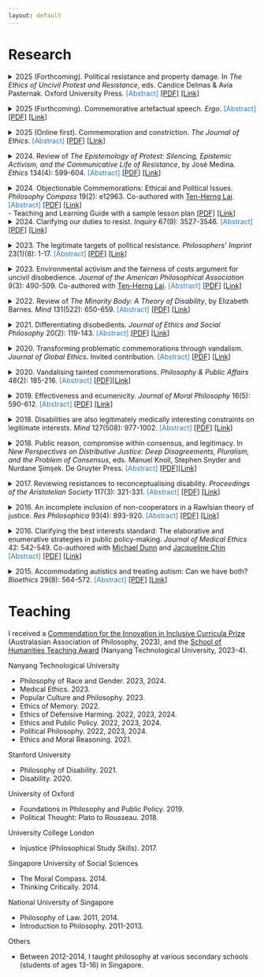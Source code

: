 ```yaml
---
layout: default
---
```


<h1>Research</h1>

<details>
<summary>2025 (Forthcoming). Political resistance and property damage. In <em>The Ethics of Uncivil Protest and Resistance</em>, eds. Candice Delmas & Avia Pasternak. Oxford University Press.
<font color="#267CB9">[Abstract]</font>
<a href="https://" target="_blank" rel="noopener noreferrer">[PDF]</a>
<a href="https://" target="_blank" rel="noopener noreferrer">[Link]</a>
</summary>
<p>While property damage during protest is common, it is often regarded as impermissible. The “defensive” view of political resistance – which conceptualizes acts of resistance as acts of defense, centering on the potential of such acts to eliminate or mitigate unjust harms – appears to offer us resources to justify (at least some) property damage during protest. In this essay, I bring this view to bear on property damage during protest. First, I show how the view directs our attention to the burdens imposed by specific acts of property damage, rather than by types of such damage. Second, I show how the proportionality principle – a key element of the view – can impose severe constraints on property damage during protest.</p>
</details><p></p>

<details>
<summary>2025 (Forthcoming). Commemorative artefactual speech. <em>Ergo</em>.
<font color="#267CB9">[Abstract]</font>
<a href="https://www.dropbox.com/scl/fi/4fvp0xmblcdlu1s6jjboq/Lim-forthcoming-Ergo.pdf?rlkey=5d043jlfx2u1pufj6azd5mnz6&st=1ezxbifz&dl=0" target="_blank" rel="noopener noreferrer">[PDF]</a>
<a href="https://" target="_blank" rel="noopener noreferrer">[Link]</a>
</summary>
<p>Commemorative artefacts purportedly speak – they communicate messages to their audience, even if no words are uttered. Sometimes, such artefacts purportedly communicate demeaning or pejorative messages about some members of society. The characteristics of such speech are, however, under-examined. I present an account of the paradigmatic characteristics of the speech of commemorative artefacts (or, “commemorative artefactual speech”), as a distinct form of political speech. According to my account, commemorative artefactual speech paradigmatically involves the use of an artefact by an authorised member of a group to declare the importance of remembering a subject, in virtue of some feature of the subject. Then, I outline a variety of ways that commemorative artefactual speech can go awry. Such speech can be unauthorised, involve unfair exclusion or incorrect identification, be aesthetically inadequate, invoke clandestine explanations, and be directed at inappropriate subjects. I conclude with a discussion of the implications of my account for resisting problematic commemorative artefactual speech.</p>
</details><p></p>

<details>
<summary>2025 (Online first). Commemoration and constriction. <em>The Journal of Ethics</em>.
<font color="#267CB9">[Abstract]</font>
<a href="https://www.dropbox.com/scl/fi/b23xvxer3hg3mesk65d1h/Lim-2025-JOE.pdf?rlkey=i7wg9p9wu3gprywbd3qm1y40h&st=98e7h8jq&dl=0" target="_blank" rel="noopener noreferrer">[PDF]</a>
<a href="https://link.springer.com/article/10.1007/s10892-024-09503-7" target="_blank" rel="noopener noreferrer">[Link]</a>
</summary>
<p>In analysing the problems with commemorative artefacts, philosophers have tended to focus on objectionable monuments that honour inappropriate subjects. The problems with such monuments, however, do not exhaust problems with a society’s public commemorative landscape – the totality of public commemorative artefacts in general, and the institutions involved in their creation and maintenance. I argue that a public commemorative landscape can implicate authoritative ideas, including stereotypes about people in virtue of their group membership. This contributes to what I term hermeneutical constriction – a situation in which people are given reason to rely on an authoritative subset of the totality of hermeneutical resources that they actually have access to. Critiquing and resisting these problems with a public commemorative landscape that contributes to hermeneutical constriction is fraught with difficulties. Attempts to do so render activists vulnerable to a range of serious criticisms.</p>
</details><p></p>

<details>
<summary>2024. Review of <em>The Epistemology of Protest: Silencing, Epistemic Activism, and the Communicative Life of Resistance</em>, by José Medina. <em>Ethics</em> 134(4): 599-604.
<font color="#267CB9">[Abstract]</font>
<a href="https://www.dropbox.com/scl/fi/alha64w797ddci0e94ffd/Lim-2024-Ethics-rev.pdf?rlkey=10co6i2gxso1pysioi25nuxu7&dl=0" target="_blank" rel="noopener noreferrer">[PDF]</a>
<a href="https://www.journals.uchicago.edu/doi/10.1086/729715" target="_blank" rel="noopener noreferrer">[Link]</a>
</summary>
<p>I review José Medina's book.</p>
</details><p></p>

<details>
<summary>2024. Objectionable Commemorations: Ethical and Political Issues. <em>Philosophy Compass</em> 19(2): e12963. Co-authored with <a href="https://sites.google.com/view/tenhernglai" target="_blank" rel="noopener">Ten-Herng Lai</a>.
<font color="#267CB9">[Abstract]</font>
<a href="https://www.dropbox.com/scl/fi/41avpoz7y7h1nivvty4ow/Lim-Lai-2024-PC.pdf?rlkey=qihyc1tlk8wnm5rfgelo9bjub&dl=0" target="_blank" rel="noopener noreferrer">[PDF]</a>
<a href="https://compass.onlinelibrary.wiley.com/doi/10.1111/phc3.12963" target="_blank" rel="noopener noreferrer">[Link]</a><br>
</summary>
<p>The term, "objectionable commemorations”, refers to a broad category of public artefacts – such as, and especially, memorials, monuments and statues – that are regarded as morally problematic in virtue of what or whom they honour. In this regard, they are a special class of public artefacts that are subject to public contestation. In this paper, we survey the general ethical and political issues on this topic. First, we categorise the arguments on offer in the literature, concerning the objectionable nature of such commemorations. Second, we review common political responses to objectionable commemorations. Finally, we identify fruitful areas for further philosophical inquiry on this topic.</p>
</details>
- Teaching and Learning Guide with a sample lesson plan
<a href="https://www.dropbox.com/scl/fi/xrp8hey8728442qv5z4ir/Lim-Lai-2024-PC-TLG.pdf?rlkey=aa82hbmvh4zp82349l18dsq8x&dl=0" target="_blank" rel="noopener noreferrer">[PDF]</a>
<a href="https://compass.onlinelibrary.wiley.com/doi/10.1111/phc3.12970" target="_blank" rel="noopener noreferrer">[Link]</a>


<details>
<summary>2024. Clarifying our duties to resist. <em>Inquiry</em> 67(9): 3527-3546.
<font color="#267CB9">[Abstract]</font>
<a href="https://www.dropbox.com/scl/fi/jwi7xenlvhd9xrkj962sv/Lim-2022-INQ.pdf?rlkey=xriv3m8g6jn1ujz1oono5ok2a&#038;dl=0" target="_blank" rel="noopener noreferrer">[PDF]</a>
<a href="https://www.tandfonline.com/eprint/T3NESJSIQAKKJXSXQEVS/full?target=10.1080%2F0020174X.2022.2053739&amp;" target="_blank" rel="noopener noreferrer">[Link]</a>
</summary>
<p>According to a prominent argument, citizens in unjust societies have a duty to resist injustice. The moral and political principles that ground the duty to obey the law in just or nearly just conditions, also ground the duty to resist in unjust conditions. This argument is often applied to a variety of unjust conditions. In this essay, I critically examine this argument, focusing on conditions involving institutionally entrenched and socially normalised injustice. In such conditions, the issue of citizens’ duties to resist is complicated. I conclude by considering how my discussions may clarify a contemporary problem about engaging in resistance to aid potential migrants who have been turned away by states in accordance with widely accepted rules.</p>
</details><p></p>

<details>
<summary>2023. The legitimate targets of political resistance. <em>Philosophers&#8217; Imprint</em> 23(1)(8): 1-17.
<font color="#267CB9">[Abstract]</font>
<a href="https://www.dropbox.com/scl/fi/l8fwi4af8tn0oh68uj2th/Lim-2023-Imprint.pdf?rlkey=nvqt49g2ptp8fn211uuujl67h&#038;dl=0" target="_blank" rel="noopener noreferrer">[PDF]</a>
<a href="https://journals.publishing.umich.edu/phimp/article/id/717/" target="_blank" rel="noopener noreferrer">[Link]</a>
</summary>
<p>Within public discourse, activists are often criticised for directing their acts of political resistance against this or that specific target. Underlying these criticisms appears to be a strongly held – though underarticulated – intuitive moral judgement that some targets are legitimate whereas others are not. Little philosophical attention has been paid to this issue. My primary aim is to address this neglect. I specify a central part of this intuitive judgement – centring on persons and activities – and argue that there is a principled way of differentiating between legitimate and illegitimate targets. The specification relies on a novel conception of political resistance, which focuses on its defensive – rather than communicative – aspect. I then extend the idea of forfeiture to argue that acts of political resistance are correctly directed when they are aimed at those activities of liable persons that cause injustice. My discussions partly vindicate our intuitive judgements about several controversial cases of political resistance.</p>
</details><p></p>

<details>
<summary>2023. Environmental activism and the fairness of costs argument for uncivil disobedience. <em>Journal of the American Philosophical Association</em> 9(3): 490-509. Co-authored with <a href="https://sites.google.com/view/tenhernglai" target="_blank" rel="noopener">Ten-Herng Lai</a>.
<font color="#267CB9">[Abstract]</font>
<a href="https://www.dropbox.com/scl/fi/j11w1eqzme9oci2eh0cpc/Lai-Lim-2023-JAPA.pdf?rlkey=go42utqk2oyv72u1fyaxabcg7&#038;dl=0" target="_blank" rel="noopener noreferrer">[PDF]</a>
<a href="https://www.cambridge.org/core/journals/journal-of-the-american-philosophical-association/article/abs/environmental-activism-and-the-fairness-of-costs-argument-for-uncivil-disobedience/B9E1610FE8E4923458AF81B27C9EC582" target="_blank" rel="noopener noreferrer">[Link]</a>
</summary>
<p>Social movements often impose nontrivial costs on others against their wills. Civil disobedience is no exception. How can social movements in general, and civil disobedience in particular, be justifiable despite this apparent wrong-making feature? We examine an intuitively plausible account – it is fair that everyone should bear the burdens of tackling injustice. We extend this fairness-based argument for civil disobedience to defend some acts of uncivil disobedience. Focusing on uncivil environmental activism – such as ecotage (sabotage with the aim of protecting the environment) – we argue that some acts of uncivil disobedience can be morally superior to their civil counterparts, when and because such acts target people who are responsible for environmental threats. Indeed, insofar as some acts of uncivil disobedience can more accurately target responsible people, they can better satisfy the demands of fairness compared to their civil counterparts. In some circumstances, our argument may require activists to engage in uncivil disobedience even when civil disobedience is available.</p>
</details><p></p>

<details>
<summary>2022. Review of <em>The Minority Body: A Theory of Disability</em>, by Elizabeth Barnes. <em>Mind</em> 131(522): 650-659.
<font color="#267CB9">[Abstract]</font>
<a href="https://www.dropbox.com/scl/fi/k92a284b4eqkv94wyuulo/Lim-2020-MIND-rev.pdf?rlkey=we0tvncfb07m1q6em91xp7v7q&#038;dl=0" target="_blank" rel="noopener noreferrer">[PDF]</a>
<a href="https://academic.oup.com/mind/advance-article/doi/10.1093/mind/fzaa075/6008685?guestAccessKey=f665109c-873d-44b2-8e54-dd6ca21dfcad" target="_blank" rel="noopener noreferrer">[Link]</a>
</summary>
<p>I review Elizabeth Barnes&#8217; book.</p></details><p></p>

<details>
<summary>2021. Differentiating disobedients. <em>Journal of Ethics and Social Philosophy </em>20(2): 119-143.
<font color="#267CB9">[Abstract]</font>
<a href="https://www.dropbox.com/scl/fi/4uzurpwuphdwx9kff1thn/Lim-2021-JESP.pdf?rlkey=victplnfp2i3xjkhcx6m8w01k&#038;dl=0" target="_blank" rel="noopener noreferrer">[PDF]</a>
<a href="https://www.jesp.org/index.php/jesp/article/view/1430" target="_blank" rel="noopener">[Link]</a>
</summary>
<p>Conscientious disobedients often face the demand to differentiate themselves from criminals whose law-breaking actions are not undergirded by conscientious convictions. Within public and philosophical discourse, conscientious disobedients are often criticised on the basis that their actions render them no different from criminals. I provide a qualified defence of disobedients in this essay. I argue that the differentiation demand can be satisfied even by disobedients who engage in what are typically regarded as radical acts of disobedience. In practical terms, this means that even disobedients who engage in actions such as arson, rioting, vandalism or vigilantism can also successfully differentiate themselves from criminals.</p></details><p></p>

<details>
<summary>2020. Transforming problematic commemorations through vandalism. <em>Journal of Global Ethics</em>. Invited contribution.
<font color="#267CB9">[Abstract]</font>
<a href="https://www.dropbox.com/scl/fi/ouhtsbe00qkbgmlwoqian/Lim-2020-JGE.pdf?rlkey=9jduf6uzfmauykr05ub8pgs1b&#038;dl=0" target="_blank" rel="noopener noreferrer">[PDF]</a>
<a href="https://www.tandfonline.com/eprint/SSKAHAEXJCWFWEPTS5PS/full?target=10.1080/17449626.2021.1873165" target="_blank" rel="noopener noreferrer">[Link]</a>
</summary>
<p>In recent years, progressive activists around the world have fought to remove problematic commemorations – typically, monuments commemorating and honoring individuals responsible for injustice, or even unjust events. Many of these problematic commemorations are vandalized before they are eventually removed. In this essay, I consider how the vandalism of such commemoration can transform the public honoring of a target, to a public repudiation or humiliation of that target. I discuss four obstacles to realizing the transformative potential of vandalism, and how they may be mitigated or overcome.</p>
</details><p></p>

<details>
<summary>2020. Vandalising tainted commemorations. <em>Philosophy &amp; Public Affairs </em>48(2): 185-216.
<font color="#267CB9">[Abstract]</font>
<a href="https://www.dropbox.com/scl/fi/ppcc9rwz6lcrtqbjx53ro/Lim-2020-PAPA.pdf?rlkey=equuhanf3ygc49dxpv2ltgywh&#038;dl=0" target="_blank" rel="noopener noreferrer">[PDF]</a><a href="https://onlinelibrary.wiley.com/doi/full/10.1111/papa.12162" target="_blank" rel="noopener noreferrer">[Link]</a>
</summary>
<p><a href="https://peasoup.princeton.edu/2020/12/ppa-discussion-chong-ming-lims-vandalizing-tainted-commemorations/" target="_blank" rel="noopener noreferrer">&#8211; Discussions of the paper on PEASoup.us (7 December 2020). </a><br><a href="https://www.apaonline.org/page/2021prizes-f#Kavka/UCI" target="_blank" rel="noopener noreferrer">&#8211; Winner of the 2022 Gregory Kavka/University of California, Irvine Prize in Political Philosophy.</a><br>What should we do about “tainted” public commemorations? Recent events have highlighted the urgency of reaching a consensus on this question. However, existing discussions appear to be dominated by two naïve opposing views – to remove or preserve them. My aims in this essay are two-fold. First, I argue that the two views are not naïve, but undergirded by concerns with securing self-respect and with the character of our engagement with the past. Second, I offer a qualified defence of vandalising tainted commemorations. The defence comprises two parts. I consider two prominent suggestions – to install counter-commemorations and to add contextualising plaques – and argue that they are typically beset with difficulties. I then argue that in some circumstances, constrained vandalism is a response to tainted commemorations which effectively adjudicates the demands of the two opposing views.</p></details><p></p>

<details>
<summary>2019. Effectiveness and ecumenicity. <em>Journal of Moral Philosophy </em>16(5): 590-612.
<font color="#267CB9">[Abstract]</font>
<a href="https://www.dropbox.com/scl/fi/lh192d6quvgwe9wcm6gri/Lim-2019-JMP.pdf?rlkey=adtvf3gbhyq6tsv2p0hkg37yo&#038;dl=0" target="_blank" rel="noopener noreferrer">[PDF]</a>
<a href="https://doi.org/10.1163/17455243-20180016" target="_blank" rel="noopener noreferrer">[Link]</a>
</summary>
<p>Effective altruism is purportedly ecumenical towards different moral views, charitable causes, and evidentiary methods. I argue that effective altruists’ criticisms of purportedly less effective charities are inconsistent with their commitment to ecumenicity. Individuals may justifiably support charities other than those recommended by effective altruism. If effective altruists take their commitment to ecumenicity seriously, they will have to revise their criticisms of many of these charities.</p></details><p></p>

<details>
<summary>2018. Disabilities are also legitimately medically interesting constraints on legitimate interests. <em>Mind</em> 127(508): 977-1002.
<font color="#267CB9">[Abstract]</font>
 <a href="https://www.dropbox.com/scl/fi/b56jux3szgoptr9sm4cmb/Lim-2018-Mind.pdf?rlkey=iy83f6vj6iucw51kos1j734ni&#038;dl=0" target="_blank" rel="noopener noreferrer">[PDF]</a>
 <a href="https://academic.oup.com/mind/advance-article/doi/10.1093/mind/fzy028/5075767?guestAccessKey=b6ee8ca7-9780-43f7-8bac-4241d63f1e83" target="_blank" rel="noopener noreferrer">[Link]</a>
</summary>
<p>&#8211; <a href="https://dailynous.com/2018/05/17/mind-graduate-essay-prize-winner/" target="_blank" rel="noopener noreferrer">Runner-up for MIND Graduate Essay Prize 2018</a>.<br>What is it for something to be a disability? Elizabeth Barnes, focusing on physical disabilities, argues that disability is a social category. It depends on the rules undergirding the judgements of the disability rights movement(s). Barnes’ account may strike many as implausible. I articulate the unease, in the form of three worries about Barnes’ account. It does not fully explain why the disability rights movement is constituted in such a way that it only picks out paradigmatic disability traits, nor why only the traits identified by the movement as constituting experiences of social and political constraint count as disability. It also leaves out the contribution of people other than disability activists, to the definition of disability. I develop Barnes’ account. On my account, a person is disabled if she is in some state which is constitutive of some constraint on her legitimate interests. This state must be the subject of legitimate medical interest, and be picked out by the disability rights movement(s) as among the traits they are seeking to promote progress and change for. My account addresses the worries about Barnes’ account. It is also able to include all disabilities, rather than only physical ones.</p>
</details><p></p>

<details>
<summary>2018. Public reason, compromise within consensus, and legitimacy. In <em>New Perspectives on Distributive Justice: Deep Disagreements, Pluralism, and the Problem of Consensus</em>, eds. Manuel Knoll, Stephen Snyder and Nurdane Şimşek. De Gruyter Press.
<font color="#267CB9">[Abstract]</font>
<a href="https://www.dropbox.com/scl/fi/tcaet9ii5w717xewvzge8/Lim-2018-New-perspectives.pdf?rlkey=v6gexky5995ixshn2423amq38&#038;dl=0" target="_blank" rel="noopener noreferrer">[PDF]</a><a href="https://www.degruyter.com/view/product/485500" target="_blank" rel="noopener noreferrer">[Link]</a> 
</summary>
<p>A central idea of public reason liberalism is that the exercise of political power is legitimate when supported only by reasons which all citizens accept. Public reason serves as a necessary standard for evaluating the legitimacy of political decisions. In this paper, I examine the directive to employ public reason, from citizens’ perspective. I suggest that employing public reason potentially involves them engaging in different types of compromise. I consider how acknowledging these compromises sheds light on public reason liberalism. Public reason may not offer a necessary standard for evaluating the legitimacy of decisions, and the evaluation it offers may not have great weight relative to other moral and political considerations.</p>
</details><p></p>

<details>
<summary>2017. Reviewing resistances to reconceptualising disability. <em>Proceedings of the Aristotelian Society</em> 117(3): 321-331.
<font color="#267CB9">[Abstract]</font>
<a href="https://www.dropbox.com/scl/fi/hsefmjxodklv3ukbyrfja/Lim-2017-Proceedings.pdf?rlkey=qzjp7658kmqg6zosj7ey6v9ug&#038;dl=0" target="_blank" rel="noopener noreferrer">[PDF]</a>
<a href="https://academic.oup.com/aristotelian/article/117/3/321/4555407/Reviewing-Resistances-to-Reconceptualizing?guestAccessKey=f9a3e42b-f980-4864-ad39-5f2ac42fbc9c" target="_blank" rel="noopener noreferrer">[Link]</a>
</summary>
<p>&#8211; Initially selected for, and presented at, the 2017 Postgraduate Session (Joint Session of the Aristotelian Society and the Mind Association).<br>I attempt to adjudicate the disagreement between those who seek to reconceptualise disability as mere-difference, and their opponents. I do so by reviewing a central conviction motivating the resistance, concerning the relationship between disability and well-being. I argue that the conviction depends on further considerations about the costs and extent of change involved in accommodating individuals with a particular disability trait. I conclude by considering three payoffs of this clarification.</p>
</details><p></p>

<details>
<summary>2016. An incomplete inclusion of non-cooperators in a Rawlsian theory of justice. <em>Res Philosophica</em> 93(4): 893-920.
<font color="#267CB9">[Abstract]</font>
<a href="https://www.dropbox.com/scl/fi/tsz6h1lryy21z8bbhilmv/Lim-2016-Res-Philosophica.pdf?rlkey=dnckp4d05f015oj68j12kzteo&#038;dl=0" target="_blank" rel="noopener noreferrer">[PDF]</a>
<a href="https://www.pdcnet.org/resphilosophica/content/resphilosophica_2016_0093_0004_0893_0920" target="_blank" rel="noopener noreferrer">[Link]</a>
</summary>
<p>John Rawls’s use of the “fully cooperating assumption” has been criticized for hindering attempts to address the needs of disabled individuals, or non-cooperators. In response, philosophers sympathetic to Rawls’s project have extended his theory. I assess one such extension by Cynthia Stark, that proposes dropping Rawls’s assumption in the constitutional stage (of his four-stage sequence), and address the needs of non-cooperators via the social minimum. I defend Stark’s proposal against criticisms by Sophia Wong, Christie Hartley, and Elizabeth Edenberg and Marilyn Friedman. Nevertheless, I argue that Stark’s proposal is crucially incomplete. Her formulation of the social minimum lacks accompanying criteria with which the adequacy of the provisions for non-cooperators may be assessed. Despite initial appearances, Stark’s proposal does not fully address the needs of non-cooperators. I conclude by considering two payoffs of identifying this lack of criteria.</p>
</details><p></p>

<details>
<summary>2016. Clarifying the best interests standard: The elaborative and enumerative strategies in public policy-making. <em>Journal of Medical Ethics</em> 42: 542-549. Co-authored with <a href="https://www.ndph.ox.ac.uk/team/michael-dunn" target="_blank" rel="noopener noreferrer">Michael Dunn</a> and <a href="https://nusmedicine.nus.edu.sg/research/search/researchers-profiles/157-joon-lin-jacqueline-chin" target="_blank" rel="noopener noreferrer">Jacqueline Chin</a>
<font color="#267CB9">[Abstract]</font>
<a href="https://www.dropbox.com/scl/fi/woubvn2q6rukjtha91ebx/Lim-et-al-2016-JME.pdf?rlkey=638e4eeu1ritnqqscpjurnxht&#038;dl=0" target="_blank" rel="noopener noreferrer">[PDF]</a>
<a href="https://jme.bmj.com/content/42/8/542.full?ijkey=EVmsTP34SpzhGoJ&amp;keytype=ref" target="_blank" rel="noopener noreferrer">[Link]</a>
</summary>
<p>One recurring criticism of the best interests standard concerns its vagueness, and thus the inadequate guidance it offers to care providers. The lack of an agreed definition of ‘best interests’, together with the fact that several suggested considerations adopted in legislation or professional guidelines for doctors do not obviously apply across different groups of persons, result in decisions being made in murky waters. In response, bioethicists have attempted to specify the best interests standard, to reduce the indeterminacy surrounding medical decisions. In this paper, we discuss the bioethicists’ response in relation to the state’s possible role in clarifying the best interests standard. We identify and characterise two clarificatory strategies employed by bioethicists —elaborative and enumerative—and argue that the state should adopt the latter. Beyond the practical difficulties of the former strategy, a state adoption of it would inevitably be prejudicial in a pluralistic society. Given the gravity of best interests decisions, and the delicate task of respecting citizens with different understandings of best interests, only the enumerative strategy is viable. We argue that this does not commit the state to silence in providing guidance to and supporting healthcare providers, nor does it facilitate the abuse of the vulnerable. Finally, we address two methodological worries about adopting this approach at the state level. The adoption of the enumerative strategy is not defeatist in attitude, nor does it eventually collapse into (a form of) the elaborative strategy.</p>
</details><p></p>

<details>
<summary>2015. Accommodating autistics and treating autism: Can we have both? <em>Bioethics</em> 29(8): 564-572.
<font color="#267CB9">[Abstract]</font>
<a href="https://www.dropbox.com/scl/fi/0ddt5nk1w6uk8iggw4a9h/Lim-2015-Bioethics.pdf?rlkey=d66ctaiksrgwp6qs3wen8191m&#038;dl=0" target="_blank" rel="noopener noreferrer">[PDF]</a>
<a href="http://dx.doi.org/10.1111/bioe.12154" target="_blank" rel="noopener noreferrer">[Link]</a>
</summary>
<p>One of the central claims of the neurodiversity movement is that society should accommodate the needs of autistics, rather than try to treat autism. People have variously tried to reject this accommodation thesis as applicable to all autistics. One instance is Pier Jaarsma and Stellan Welin, who argue that the thesis should apply to some but not all autistics. They do so via separating autistics into high- and low-functioning, on the basis of IQ and social effectiveness or functionings. I reject their grounds for separating autistics. IQ is an irrelevant basis for separating autistics. Charitably rendering it as referring to more general capacities still leaves us mistaken about the roles they play in supporting the accommodation thesis. The appeal to social effectiveness or functionings relies on standards that are inapplicable to autistics, and which risks being deaf to the point of their claims. I then consider if their remaining argument concerning autistic culture may succeed independently of the line they draw. I argue that construing autistics’ claims as beginning from culture mistakes their status, and may even detract from their aims. Via my discussion of Jaarsma and Welin, I hope to point to why the more general strategy of separating autistics, in response to the accommodation thesis, does not fully succeed. Finally, I sketch some directions for future discussions, arguing that we should instead shift our attention to consider another set of questions concerning the costs and extent of change required to accommodate all autistics.</p>
</details><p></p><p></p>

<h1>Teaching</h1> 

I received a <a href="https://aap.org.au/Innovation-in-Inclusive-Curricula-Prize" data-type="link" data-id="https://aap.org.au/Innovation-in-Inclusive-Curricula-Prize" target="_blank" rel="noreferrer noopener">Commendation for the Innovation in Inclusive Curricula Prize</a> (Australasian Association of Philosophy, 2023), and the <a href="https://www.ntu.edu.sg/soh/news-events/news/detail/congratulations-to-the-winners-of-the-inaugural-school-of-humanities-teaching-award-2023!" target="_blank" rel="noreferrer noopener"> School of Humanities Teaching Award</a> (Nanyang Technological University, 2023-4). 

Nanyang Technological University
* Philosophy of Race and Gender. 2023, 2024.
* Medical Ethics. 2023.
* Popular Culture and Philosophy. 2023.
* Ethics of Memory. 2022.
* Ethics of Defensive Harming. 2022, 2023, 2024.
* Ethics and Public Policy. 2022, 2023, 2024.
* Political Philosophy. 2022, 2023, 2024.
* Ethics and Moral Reasoning. 2021. 

Stanford University 
* Philosophy of Disability. 2021.
* Disability. 2020. 

University of Oxford
* Foundations in Philosophy and Public Policy. 2019.
* Political Thought: Plato to Rousseau. 2018. 

University College London
* Injustice (Philosophical Study Skills). 2017. 

Singapore University of Social Sciences
* The Moral Compass. 2014.
* Thinking Critically. 2014. 

National University of Singapore
* Philosophy of Law. 2011, 2014.
* Introduction to Philosophy. 2011-2013. 

Others
* Between 2012-2014, I taught philosophy at various secondary schools (students of ages 13-16) in Singapore.

